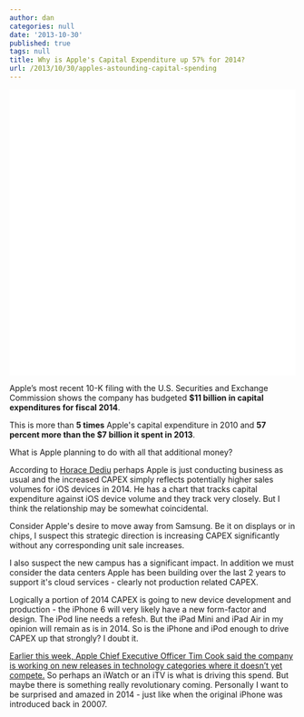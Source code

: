 ```yaml
---
author: dan
categories: null
date: '2013-10-30'
published: true
tags: null
title: Why is Apple's Capital Expenditure up 57% for 2014?
url: /2013/10/30/apples-astounding-capital-spending
---
```



<img class="lazy img-rounded img-responsive" src="data:image/gif;base64,R0lGODlhAQABAIABAP///wAAACwAAAAAAQABAAACAkQBADs=" alt="Apple's Campus" data-src="/assets/img/iSpaceship.jpg" width="750">

Apple’s most recent 10-K filing with the U.S. Securities and Exchange Commission shows the company has budgeted **$11 billion in capital expenditures for fiscal 2014**.

This is more than **5 times** Apple's capital expenditure in 2010 and **57 percent more than the $7 billion it spent in 2013**.

What is Apple planning to do with all that additional money?
<!--more-->
According to [Horace Dediu](http://www.asymco.com/2013/10/30/how-many-ios-devices-will-be-produced-in-the-next-12-months/) perhaps Apple is just conducting business as usual and the increased CAPEX simply reflects potentially higher sales volumes for iOS devices in 2014.  He has a chart that tracks capital expenditure against iOS device volume and they track very closely.  But I think the relationship may be somewhat coincidental.

Consider Apple's desire to move away from Samsung. Be it on displays or in chips, I suspect this strategic direction is increasing CAPEX significantly without any corresponding unit sale increases.

I also suspect the new campus has a significant impact. In addition we must consider the data centers Apple has been building over the last 2 years to support it's cloud services - clearly not production related CAPEX.

Logically a portion of 2014 CAPEX is going to new device development and production - the iPhone 6 will very likely have a new form-factor and design.  The iPod line needs a refesh.  But the iPad Mini and iPad Air in my opinion will remain as is in 2014.  So is the iPhone and iPod enough to drive CAPEX up that strongly?  I doubt it.

[Earlier this week, Apple Chief Executive Officer Tim Cook said the company is working on new releases in technology categories where it doesn’t yet compete.](http://www.bloomberg.com/news/2013-10-30/apple-s-capital-spending-to-rise-to-11-billion-for-fiscal-2014.html)  So perhaps an iWatch or an iTV is what is driving this spend.  But maybe there is something really revolutionary coming.  Personally I want to be surprised and amazed in 2014 - just like when the original iPhone was introduced back in 20007.